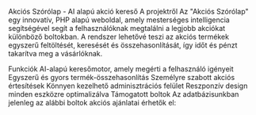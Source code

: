 Akciós Szórólap - AI alapú akció kereső
A projektről
Az "Akciós Szórólap" egy innovatív, PHP alapú weboldal, amely mesterséges intelligencia segítségével segít a felhasználóknak megtalálni a legjobb akciókat különböző boltokban. A rendszer lehetővé teszi az akciós termékek egyszerű feltöltését, keresését és összehasonlítását, így időt és pénzt takarítva meg a vásárlóknak.

Funkciók
AI-alapú keresőmotor, amely megérti a felhasználó igényeit
Egyszerű és gyors termék-összehasonlítás
Személyre szabott akciós értesítések
Könnyen kezelhető adminisztrációs felület
Reszponzív design minden eszközre optimalizálva
Támogatott boltok
Az adatbázisunkban jelenleg az alábbi boltok akciós ajánlatai érhetők el:
